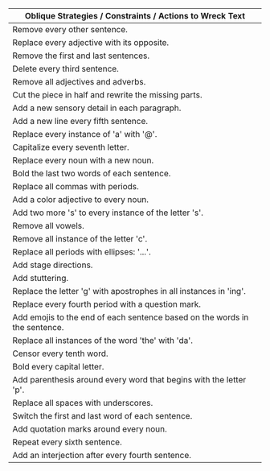 | Oblique Strategies / Constraints / Actions to Wreck Text |
|----------------------------------------|
| Remove every other sentence. |
| Replace every adjective with its opposite. |
| Remove the first and last sentences. |
| Delete every third sentence. |
| Remove all adjectives and adverbs. |
| Cut the piece in half and rewrite the missing parts. |
| Add a new sensory detail in each paragraph. |
| Add a new line every fifth sentence. |
| Replace every instance of 'a' with '@'. |
| Capitalize every seventh letter. |
| Replace every noun with a new noun. |
| Bold the last two words of each sentence. |
| Replace all commas with periods. |
| Add a color adjective to every noun. |
| Add two more 's' to every instance of the letter 's'. |
| Remove all vowels. |
| Remove all instance of the letter 'c'. |
| Replace all periods with ellipses: '...'. |
| Add stage directions. |
| Add stuttering. |
| Replace the letter 'g' with apostrophes in all instances in 'ing'. |
| Replace every fourth period with a question mark. |
| Add emojis to the end of each sentence based on the words in the sentence. |
| Replace all instances of the word 'the' with 'da'. |
| Censor every tenth word. |
| Bold every capital letter. |
| Add parenthesis around every word that begins with the letter 'p'. |
| Replace all spaces with underscores. |
| Switch the first and last word of each sentence. |
| Add quotation marks around every noun. |
| Repeat every sixth sentence. |
| Add an interjection after every fourth sentence. |
